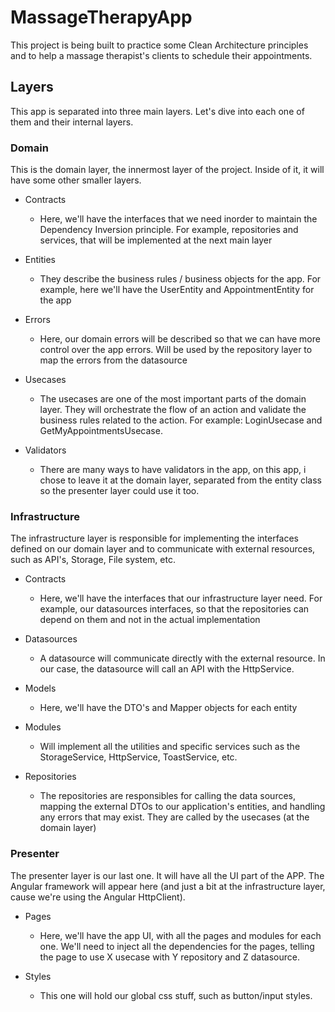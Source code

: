 # MassageTherapyApp

This project is being built to practice some Clean Architecture principles and to help a massage therapist's clients to schedule their appointments.

## Layers

This app is separated into three main layers. Let's dive into each one of them and their internal layers.

### Domain
This is the domain layer, the innermost layer of the project. Inside of it, it will have some other smaller layers.

- Contracts
    - Here, we'll have the interfaces that we need inorder to maintain the Dependency Inversion principle.
    For example, repositories and services, that will be implemented at the next main layer

- Entities
    - They describe the business rules / business objects for the app. For example, here we'll have the UserEntity and AppointmentEntity for the app
        
- Errors
    - Here, our domain errors will be described so that we can have more control over the app errors. Will be used by the repository layer to map the errors from the datasource

- Usecases
    - The usecases are one of the most important parts of the domain layer. They will orchestrate the flow of an action and validate the business rules related to the action. For example: LoginUsecase and GetMyAppointmentsUsecase.

- Validators
    - There are many ways to have validators in the app, on this app, i chose to leave it at the domain layer, separated from the entity class so the presenter layer could use it too. 

### Infrastructure
The infrastructure layer is responsible for implementing the interfaces defined on our domain layer and to communicate with external resources, such as API's, Storage, File system, etc.

- Contracts
    - Here, we'll have the interfaces that our infrastructure layer need. For example, our datasources interfaces, so that the repositories can depend on them and not in the actual implementation

- Datasources
    - A datasource will communicate directly with the external resource. In our case, the datasource will call an API with the HttpService.
        
- Models
    - Here, we'll have the DTO's and Mapper objects for each entity

- Modules
    - Will implement all the utilities and specific services such as the StorageService, HttpService, ToastService, etc.

- Repositories
    - The repositories are responsibles for calling the data sources, mapping the external DTOs to our application's entities, and handling any errors that may exist. They are called by the usecases (at the domain layer) 

### Presenter
The presenter layer is our last one. It will have all the UI part of the APP. The Angular framework will appear here (and just a bit at the infrastructure layer, cause we're using the Angular HttpClient).

- Pages
    - Here, we'll have the app UI, with all the pages and modules for each one. We'll need to inject all the dependencies for the pages, telling the page to use X usecase with Y repository and Z datasource. 

- Styles
    - This one will hold our global css stuff, such as button/input styles. 
  

